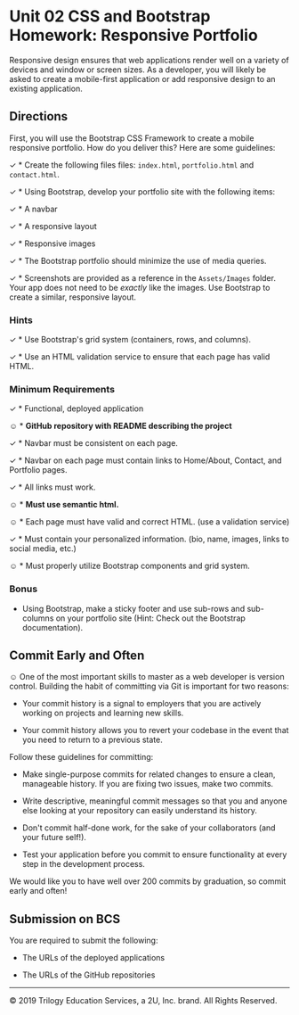 # Unit 02 CSS and Bootstrap Homework: Responsive Portfolio

Responsive design ensures that web applications render well on a variety of devices and window or screen sizes. As a developer, you will likely be asked to create a mobile-first application or add responsive design to an existing application. 


## Directions

First, you will use the Bootstrap CSS Framework to create a mobile responsive portfolio. How do you deliver this? Here are some guidelines:

✓ * Create the following files files: `index.html`, `portfolio.html` and `contact.html`.

✓ * Using Bootstrap, develop your portfolio site with the following items:

   ✓ * A navbar

   ✓ * A responsive layout

   ✓ * Responsive images

✓ * The Bootstrap portfolio should minimize the use of media queries.

✓ * Screenshots are provided as a reference in the `Assets/Images` folder. Your app does not need to be _exactly_ like the images. Use Bootstrap to create a similar, responsive layout.

### Hints

✓ * Use Bootstrap's grid system (containers, rows, and columns).


✓ * Use an HTML validation service to ensure that each page has valid HTML.

### Minimum Requirements

✓ * Functional, deployed application

☺︎ * **GitHub repository with README describing the project**

✓  * Navbar must be consistent on each page.

✓  * Navbar on each page must contain links to Home/About, Contact, and Portfolio pages.

✓  * All links must work.

☺︎ * **Must use semantic html.**

☺︎ * Each page must have valid and correct HTML. (use a validation service)

✓ * Must contain your personalized information. (bio, name, images, links to social media, etc.)

☺︎ * Must properly utilize Bootstrap components and grid system.


### Bonus

* Using Bootstrap, make a sticky footer and use sub-rows and sub-columns on your portfolio site (Hint: Check out the Bootstrap documentation).


## Commit Early and Often

☺︎ One of the most important skills to master as a web developer is version control. Building the habit of committing via Git is important for two reasons:

* Your commit history is a signal to employers that you are actively working on projects and learning new skills.

* Your commit history allows you to revert your codebase in the event that you need to return to a previous state.

Follow these guidelines for committing:

* Make single-purpose commits for related changes to ensure a clean, manageable history. If you are fixing two issues, make two commits.

* Write descriptive, meaningful commit messages so that you and anyone else looking at your repository can easily understand its history.

* Don't commit half-done work, for the sake of your collaborators (and your future self!).

* Test your application before you commit to ensure functionality at every step in the development process.

We would like you to have well over 200 commits by graduation, so commit early and often!


## Submission on BCS

You are required to submit the following:

* The URLs of the deployed applications

* The URLs of the GitHub repositories

- - -

© 2019 Trilogy Education Services, a 2U, Inc. brand. All Rights Reserved.
